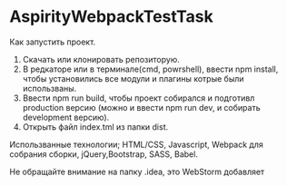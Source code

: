 # AspirityWebpackTestTask

Как запустить проект.

1. Скачать или клонировать репозиторую.
2. В редкаторе или в терминале(cmd, powrshell), ввести npm install, чтобы установились все модули и плагины котрые были использваны.
3. Ввести npm run build, чтобы проект собирался и подготивл production версию (можно и ввести npm run dev, и собирать development версию).
4. Открыть файл index.tml из папки dist.

Использванные технологии;
HTML/CSS, Javascript,
Webpack для собрания сборки,
jQuery,Bootstrap, SASS, Babel.

Не обращайте внимание на папку .idea, это WebStorm добавляет
